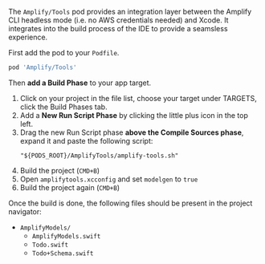 The `Amplify/Tools` pod provides an integration layer between the Amplify CLI headless mode (i.e. no AWS credentials needed) and Xcode. It integrates into the build process of the IDE to provide a seamsless experience.

First add the pod to your `Podfile`.

```ruby
pod 'Amplify/Tools'
```

Then **add a Build Phase** to your app target.

1. Click on your project in the file list, choose your target under TARGETS, click the Build Phases tab.
2. Add a **New Run Script Phase** by clicking the little plus icon in the top left.
3. Drag the new Run Script phase **above the Compile Sources phase**, expand it and paste the following script:
    ```console
    "${PODS_ROOT}/AmplifyTools/amplify-tools.sh"
    ```
4. Build the project (`CMD+B`)
5. Open `amplifytools.xcconfig` and set `modelgen` to `true`
6. Build the project again (`CMD+B`)

Once the build is done, the following files should be present in the project navigator:

- `AmplifyModels/`
  - `AmplifyModels.swift`
  - `Todo.swift`
  - `Todo+Schema.swift`
